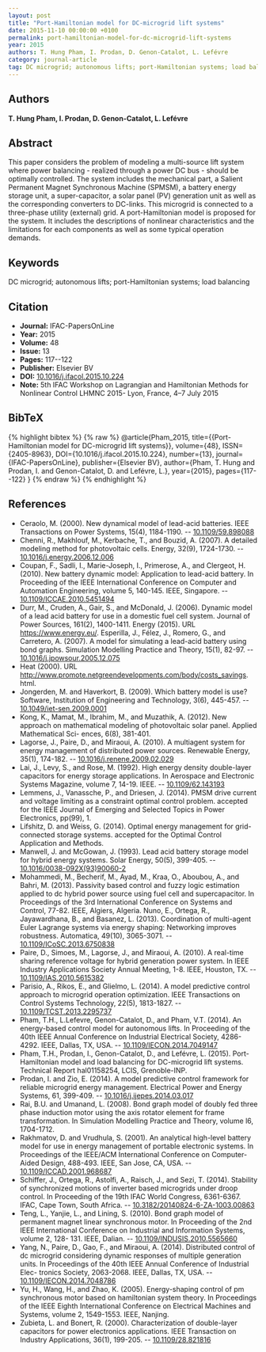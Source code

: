 ```yaml
---
layout: post
title: "Port-Hamiltonian model for DC-microgrid lift systems"
date: 2015-11-10 00:00:00 +0100
permalink: port-hamiltonian-model-for-dc-microgrid-lift-systems
year: 2015
authors: T. Hung Pham, I. Prodan, D. Genon-Catalot, L. Lefévre
category: journal-article
tag: DC microgrid; autonomous lifts; port-Hamiltonian systems; load balancing
---
```

 
## Authors
**T. Hung Pham, I. Prodan, D. Genon-Catalot, L. Lefévre**
 
## Abstract
This paper considers the problem of modeling a multi-source lift system where power balancing - realized through a power DC bus - should be optimally controlled. The system includes the mechanical part, a Salient Permanent Magnet Synchronous Machine (SPMSM), a battery energy storage unit, a super-capacitor, a solar panel (PV) generation unit as well as the corresponding converters to DC-links. This microgrid is connected to a three-phase utility (external) grid. A port-Hamiltonian model is proposed for the system. It includes the descriptions of nonlinear characteristics and the limitations for each components as well as some typical operation demands.
 
## Keywords
DC microgrid; autonomous lifts; port-Hamiltonian systems; load balancing
 
## Citation
- **Journal:** IFAC-PapersOnLine
- **Year:** 2015
- **Volume:** 48
- **Issue:** 13
- **Pages:** 117--122
- **Publisher:** Elsevier BV
- **DOI:** [10.1016/j.ifacol.2015.10.224](https://doi.org/10.1016/j.ifacol.2015.10.224)
- **Note:** 5th IFAC Workshop on Lagrangian and Hamiltonian Methods for Nonlinear Control LHMNC 2015- Lyon, France, 4–7 July 2015
 
## BibTeX
{% highlight bibtex %}
{% raw %}
@article{Pham_2015,
  title={{Port-Hamiltonian model for DC-microgrid lift systems}},
  volume={48},
  ISSN={2405-8963},
  DOI={10.1016/j.ifacol.2015.10.224},
  number={13},
  journal={IFAC-PapersOnLine},
  publisher={Elsevier BV},
  author={Pham, T. Hung and Prodan, I. and Genon-Catalot, D. and Lefévre, L.},
  year={2015},
  pages={117--122}
}
{% endraw %}
{% endhighlight %}
 
## References
- Ceraolo, M. (2000). New dynamical model of lead-acid batteries. IEEE Transactions on Power Systems, 15(4), 1184-1190. -- [10.1109/59.898088](https://doi.org/10.1109/59.898088)
- Chenni, R., Makhlouf, M., Kerbache, T., and Bouzid, A. (2007). A detailed modeling method for photovoltaic cells. Energy, 32(9), 1724-1730. -- [10.1016/j.energy.2006.12.006](https://doi.org/10.1016/j.energy.2006.12.006)
- Coupan, F., Sadli, I., Marie-Joseph, I., Primerose, A., and Clergeot, H. (2010). New battery dynamic model: Application to lead-acid battery. In Proceeding of the IEEE International Conference on Computer and Automation Engineering, volume 5, 140-145. IEEE, Singapore. -- [10.1109/ICCAE.2010.5451494](https://doi.org/10.1109/ICCAE.2010.5451494)
- Durr, M., Cruden, A., Gair, S., and McDonald, J. (2006). Dynamic model of a lead acid battery for use in a domestic fuel cell system. Journal of Power Sources, 161(2), 1400-1411. Energy (2015). URL https://www.energy.eu/. Esperilla, J., Félez, J., Romero, G., and Carretero, A. (2007). A model for simulating a lead-acid battery using bond graphs. Simulation Modelling Practice and Theory, 15(1), 82-97. -- [10.1016/j.jpowsour.2005.12.075](https://doi.org/10.1016/j.jpowsour.2005.12.075)
- Heat (2000). URL http://www.promote.netgreendevelopments.com/body/costs_savings. html.
- Jongerden, M. and Haverkort, B. (2009). Which battery model is use? Software, Institution of Engineering and Technology, 3(6), 445-457. -- [10.1049/iet-sen.2009.0001](https://doi.org/10.1049/iet-sen.2009.0001)
- Kong, K., Mamat, M., Ibrahim, M., and Muzathik, A. (2012). New approach on mathematical modeling of photovoltaic solar panel. Applied Mathematical Sci- ences, 6(8), 381-401.
- Lagorse, J., Paire, D., and Miraoui, A. (2010). A multiagent system for energy management of distributed power sources. Renewable Energy, 35(1), 174-182. -- [10.1016/j.renene.2009.02.029](https://doi.org/10.1016/j.renene.2009.02.029)
- Lai, J., Levy, S., and Rose, M. (1992). High energy density double-layer capacitors for energy storage applications. In Aerospace and Electronic Systems Magazine, volume 7, 14-19. IEEE. -- [10.1109/62.143193](https://doi.org/10.1109/62.143193)
- Lemmens, J., Vanassche, P., and Driesen, J. (2014). PMSM drive current and voltage limiting as a constraint optimal control problem. accepted for the IEEE Journal of Emerging and Selected Topics in Power Electronics, pp(99), 1.
- Lifshitz, D. and Weiss, G. (2014). Optimal energy management for grid-connected storage systems. accepted for the Optimal Control Application and Methods.
- Manwell, J. and McGowan, J. (1993). Lead acid battery storage model for hybrid energy systems. Solar Energy, 50(5), 399-405. -- [10.1016/0038-092X(93)90060-2](https://doi.org/10.1016/0038-092X(93)90060-2)
- Mohammedi, M., Becherif, M., Ayad, M., Kraa, O., Aboubou, A., and Bahri, M. (2013). Passivity based control and fuzzy logic estimation applied to dc hybrid power source using fuel cell and supercapacitor. In Proceedings of the 3rd International Conference on Systems and Control, 77-82. IEEE, Algiers, Algeria. Nuno, E., Ortega, R., Jayawardhana, B., and Basanez, L. (2013). Coordination of multi-agent Euler Lagrange systems via energy shaping: Networking improves robustness. Automatica, 49(10), 3065-3071. -- [10.1109/ICoSC.2013.6750838](https://doi.org/10.1109/ICoSC.2013.6750838)
- Paire, D., Simoes, M., Lagorse, J., and Miraoui, A. (2010). A real-time sharing reference voltage for hybrid generation power system. In IEEE Industry Applications Society Annual Meeting, 1-8. IEEE, Houston, TX. -- [10.1109/IAS.2010.5615382](https://doi.org/10.1109/IAS.2010.5615382)
- Parisio, A., Rikos, E., and Glielmo, L. (2014). A model predictive control approach to microgrid operation optimization. IEEE Transactions on Control Systems Technology, 22(5), 1813-1827. -- [10.1109/TCST.2013.2295737](https://doi.org/10.1109/TCST.2013.2295737)
- Pham, T.H., L.Lefevre, Genon-Catalot, D., and Pham, V.T. (2014). An energy-based control model for autonomous lifts. In Proceeding of the 40th IEEE Annual Conference on Industrial Electrical Society, 4286-4292. IEEE, Dallas, TX, USA. -- [10.1109/IECON.2014.7049147](https://doi.org/10.1109/IECON.2014.7049147)
- Pham, T.H., Prodan, I., Genon-Catalot, D., and Lefévre, L. (2015). Port-Hamiltonian model and load balancing for DC-microgrid lift systems. Technical Report hal01158254, LCIS, Grenoble-INP.
- Prodan, I. and Zio, E. (2014). A model predictive control framework for reliable microgrid energy management. Electrical Power and Energy Systems, 61, 399-409. -- [10.1016/j.ijepes.2014.03.017](https://doi.org/10.1016/j.ijepes.2014.03.017)
- Rai, B.U. and Umanand, L. (2008). Bond graph model of doubly fed three phase induction motor using the axis rotator element for frame transformation. In Simulation Modelling Practice and Theory, volume l6, 1704-1712.
- Rakhmatov, D. and Vrudhula, S. (2001). An analytical high-level battery model for use in energy management of portable electronic systems. In Proceedings of the IEEE/ACM International Conference on Computer- Aided Design, 488-493. IEEE, San Jose, CA, USA. -- [10.1109/ICCAD.2001.968687](https://doi.org/10.1109/ICCAD.2001.968687)
- Schiffer, J., Ortega, R., Astolfi, A., Raisch, J., and Sezi, T. (2014). Stability of synchronized motions of inverter based microgrids under droop control. In Proceeding of the 19th IFAC World Congress, 6361-6367. IFAC, Cape Town, South Africa. -- [10.3182/20140824-6-ZA-1003.00863](https://doi.org/10.3182/20140824-6-ZA-1003.00863)
- Teng, L., Yanjie, L., and Lining, S. (2010). Bond graph model of permanent magnet linear synchronous motor. In Proceeding of the 2nd IEEE International Conference on Industrial and Information Systems, volume 2, 128- 131. IEEE, Dalian. -- [10.1109/INDUSIS.2010.5565660](https://doi.org/10.1109/INDUSIS.2010.5565660)
- Yang, N., Paire, D., Gao, F., and Miraoui, A. (2014). Distributed control of dc microgrid considering dynamic responses of multiple generation units. In Proceedings of the 40th IEEE Annual Conference of Industrial Elec- tronics Society, 2063-2068. IEEE, Dallas, TX, USA. -- [10.1109/IECON.2014.7048786](https://doi.org/10.1109/IECON.2014.7048786)
- Yu, H., Wang, H., and Zhao, K. (2005). Energy-shaping control of pm synchronous motor based on hamiltonian system theory. In Proceedings of the IEEE Eighth International Conference on Electrical Machines and Systems, volume 2, 1549-1553. IEEE, Nanjing.
- Zubieta, L. and Bonert, R. (2000). Characterization of double-layer capacitors for power electronics applications. IEEE Transaction on Industry Applications, 36(1), 199-205. -- [10.1109/28.821816](https://doi.org/10.1109/28.821816)


